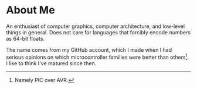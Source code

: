 # About Me
An enthusiast of computer graphics, computer architecture, and low-level things in general. Does not care for languages that forcibly encode numbers as 64-bit floats.
  
The name comes from my GitHub account, which I made when I had serious opinions on which microcontroller families were better than others[^1]. I like to think I've matured since then.

[^1]: Namely PIC over AVR.
